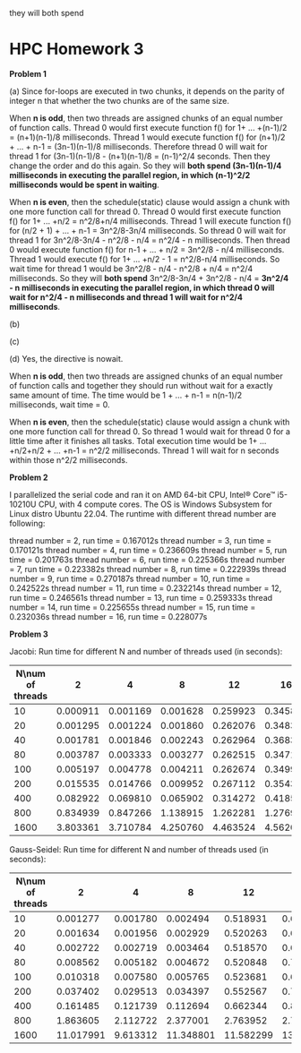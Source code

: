 they will both spend

# HPC Homework 3

**Problem 1**

(a) Since for-loops are executed in two chunks, it depends on the parity of integer n that whether the two chunks are of the same size.

When **n is odd**, then two threads are assigned chunks of an equal number of function calls. Thread 0 would first execute function f() for  1+ ... +(n-1)/2  = (n+1)(n-1)/8 milliseconds. Thread 1 would execute function f() for (n+1)/2 + ... + n-1 = (3n-1)(n-1)/8 milliseconds. Therefore thread 0 will wait for thread 1 for (3n-1)(n-1)/8 - (n+1)(n-1)/8 = (n-1)^2/4 seconds. Then they change the order and do this again. So they will **both spend (3n-1)(n-1)/4 milliseconds in executing the parallel region, in which (n-1)^2/2** **milliseconds would be spent in waiting**.

When **n is even**, then the schedule(static) clause would assign a chunk with one more function call for thread 0. Thread 0 would first execute function f() for  1+ ... +n/2  = n^2/8+n/4 milliseconds. Thread 1 will execute function f() for  (n/2 + 1) + ... + n-1  = 3n^2/8-3n/4 milliseconds. So thread 0 will wait for thread 1 for 3n^2/8-3n/4 - n^2/8 - n/4 = n^2/4 - n milliseconds. Then thread 0 would execute function f() for n-1 + ... + n/2 = 3n^2/8 - n/4 milliseconds. Thread 1 would execute f() for 1+ ... +n/2 - 1 = n^2/8-n/4 milliseconds. So wait time for thread 1 would be 3n^2/8 - n/4 - n^2/8 + n/4 = n^2/4 milliseconds. So they will **both spend** 3n^2/8-3n/4 + 3n^2/8 - n/4 = **3n^2/4 - n milliseconds in executing the parallel region, in which thread 0 will wait for n^2/4 - n milliseconds and thread 1 will wait for n^2/4** **milliseconds**.

(b)

(c)

(d) Yes, the directive is nowait.

When **n is odd**, then two threads are assigned chunks of an equal number of function calls and together they should run without wait for a exactly same amount of time. The time would be 1 + ... + n-1 = n(n-1)/2 milliseconds, wait time = 0.

When **n is even**, then the schedule(static) clause would assign a chunk with one more function call for thread 0. So thread 1 would wait for thread 0 for a little time after it finishes all tasks. Total execution time would be 1+ ... +n/2+n/2 + ... +n-1 = n^2/2 milliseconds. Thread 1 will wait for n seconds within those n^2/2 milliseconds.

**Problem 2**

I parallelized the serial code and ran it on AMD 64-bit CPU, Intel® Core™ i5-10210U CPU, with 4 compute cores. The OS is Windows Subsystem for Linux distro Ubuntu 22.04. The runtime with different thread number are following:

thread number = 2, run time = 0.167012s
thread number = 3, run time = 0.170121s
thread number = 4, run time = 0.236609s
thread number = 5, run time = 0.201763s
thread number = 6, run time = 0.225366s
thread number = 7, run time = 0.223382s
thread number = 8, run time = 0.222939s
thread number = 9, run time = 0.270187s
thread number = 10, run time = 0.242522s
thread number = 11, run time = 0.232214s
thread number = 12, run time = 0.246561s
thread number = 13, run time = 0.259333s
thread number = 14, run time = 0.225655s
thread number = 15, run time = 0.232036s
thread number = 16, run time = 0.228077s


**Problem 3**

Jacobi: Run time for different N and number of threads used (in seconds):

| N\num of threads | 2        | 4        | 8        | 12       | 16       | 32       |
| ---------------- | -------- | -------- | -------- | -------- | -------- | -------- |
| 10               | 0.000911 | 0.001169 | 0.001628 | 0.259923 | 0.345807 | 0.704130 |
| 20               | 0.001295 | 0.001224 | 0.001860 | 0.262076 | 0.348330 | 0.688536 |
| 40               | 0.001781 | 0.001846 | 0.002243 | 0.262964 | 0.368311 | 0.694200 |
| 80               | 0.003787 | 0.003333 | 0.003277 | 0.262515 | 0.347103 | 0.689056 |
| 100              | 0.005197 | 0.004778 | 0.004211 | 0.262674 | 0.349931 | 0.688023 |
| 200              | 0.015535 | 0.014766 | 0.009952 | 0.267112 | 0.354343 | 0.696541 |
| 400              | 0.082922 | 0.069810 | 0.065902 | 0.314272 | 0.418587 | 0.722531 |
| 800              | 0.834939 | 0.847266 | 1.138915 | 1.262281 | 1.276995 | 1.401142 |
| 1600             | 3.803361 | 3.710784 | 4.250760 | 4.463524 | 4.562097 | 4.915007 |

Gauss-Seidel: Run time for different N and number of threads used (in seconds):


| N\num of threads | 2         | 4        | 8         | 12        | 16        | 32        |
| ---------------- | --------- | -------- | --------- | --------- | --------- | --------- |
| 10               | 0.001277  | 0.001780 | 0.002494  | 0.518931  | 0.692328  | 1.411206  |
| 20               | 0.001634  | 0.001956 | 0.002929  | 0.520263  | 0.693911  | 1.389902  |
| 40               | 0.002722  | 0.002719 | 0.003464  | 0.518570  | 0.692076  | 1.412739  |
| 80               | 0.008562  | 0.005182 | 0.004672  | 0.520848  | 0.701445  | 1.388122  |
| 100              | 0.010318  | 0.007580 | 0.005765  | 0.523681  | 0.699641  | 1.391739  |
| 200              | 0.037402  | 0.029513 | 0.034397  | 0.552567  | 0.709858  | 1.401142  |
| 400              | 0.161485  | 0.121739 | 0.112694  | 0.662344  | 0.818592  | 1.498015  |
| 800              | 1.863605  | 2.112722 | 2.377001  | 2.763952  | 2.773475  | 3.123177  |
| 1600             | 11.017991 | 9.613312 | 11.348801 | 11.582299 | 13.246994 | 11.666601 |
